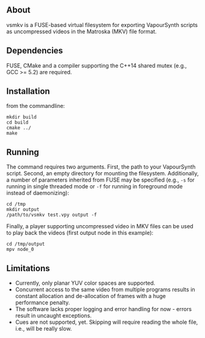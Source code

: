 ## About

vsmkv is a FUSE-based virtual filesystem for exporting VapourSynth scripts as uncompressed videos in the Matroska (MKV) file format.

## Dependencies

FUSE, CMake and a compiler supporting the C++14 shared mutex (e.g., GCC >= 5.2) are required.

## Installation

from the commandline:

```commandline
mkdir build
cd build
cmake ../
make
```

## Running

The command requires two arguments. First, the path to your VapourSynth script. Second, an empty directory for mounting the filesystem. Additionally, a number of parameters inherited from FUSE may be specified (e.g., `-s` for running in single threaded mode or `-f` for running in foreground mode instead of daemonizing):

```commandline
cd /tmp
mkdir output
/path/to/vsmkv test.vpy output -f
```

Finally, a player supporting uncompressed video in MKV files can be used to play back the videos (first output node in this example):

```commandline
cd /tmp/output
mpv node_0
```

## Limitations

- Currently, only planar YUV color spaces are supported.
- Concurrent access to the same video from multiple programs results in constant allocation and de-allocation of frames with a huge performance penalty.
- The software lacks proper logging and error handling for now - errors result in uncaught exceptions.
- Cues are not supported, yet. Skipping will require reading the whole file, i.e., will be really slow.